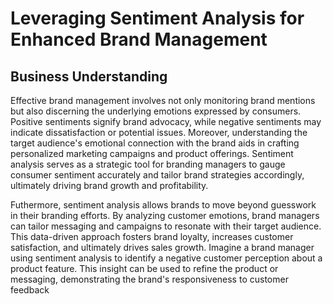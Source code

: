 # Leveraging Sentiment Analysis for Enhanced Brand Management
## Business Understanding

Effective brand management involves not only monitoring brand mentions but also discerning the underlying emotions expressed by consumers. Positive sentiments signify brand advocacy, while negative sentiments may indicate dissatisfaction or potential issues. Moreover, understanding the target audience's emotional connection with the brand aids in crafting personalized marketing campaigns and product offerings. Sentiment analysis serves as a strategic tool for branding managers to gauge consumer sentiment accurately and tailor brand strategies accordingly, ultimately driving brand growth and profitability.

Futhermore, sentiment analysis allows brands to move beyond guesswork in their branding efforts.  By analyzing customer emotions, brand managers can tailor messaging and campaigns to resonate with their target audience. This data-driven approach fosters brand loyalty, increases customer satisfaction, and ultimately drives sales growth.  Imagine a brand manager using sentiment analysis to identify a negative customer perception about a product feature.  This insight can be used to refine the product or messaging, demonstrating the brand's responsiveness to customer feedback
